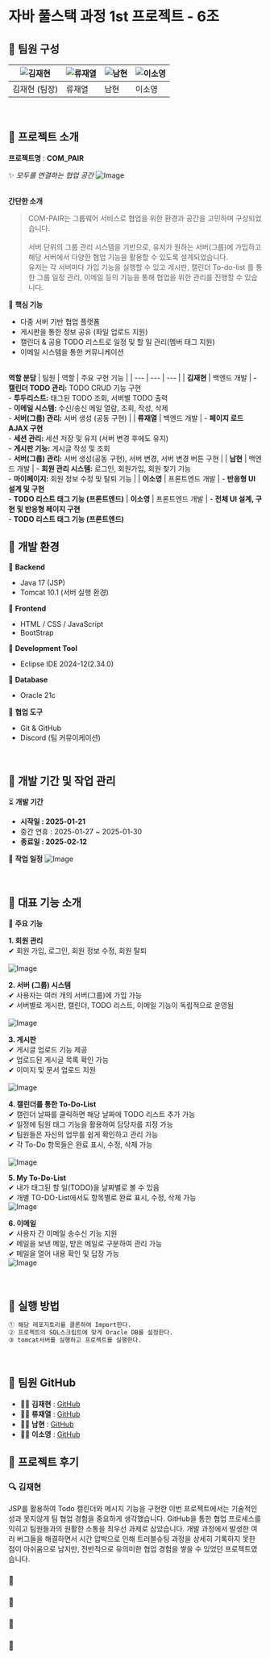 # **자바 풀스택 과정 1st 프로젝트 - 6조**  
## 🌟 팀원 구성  
| ![김재현](https://github.com/kod0406.png) | ![류재열](https://github.com/fbwoduf112.png?size=100) | ![남현](https://github.com/hyun3138.png?size=100) | ![이소영](https://github.com/SoYoungLEE-me.png?size=100) |
| --- | --- | --- | --- |
| 김재현 (팀장) | 류재열 |  남현 | 이소영 |

<br>

##  🌟 프로젝트 소개  
**프로젝트명** : **COM_PAIR**

✨ *모두를 연결하는 협업 공간*
![Image](https://github.com/user-attachments/assets/e80abeb3-edb8-4da1-8808-4c171bf7f8bf)

<br>  **간단한 소개**  

> COM-PAIR는 그룹웨어 서비스로 협업을 위한 환경과 공간을 고민하며 구상되었습니다.  
<br> 서버 단위의 그룹 관리 시스템을 기반으로, 유저가 원하는 서버(그룹)에 가입하고 해당 서버에서 다양한 협업 기능을 활용할 수 있도록 설계되었습니다.  
> 유저는 각 서버마다 가입 기능을 실행할 수 있고 게시판, 캘린더 To-do-list 를 통한 그룹 일정 관리, 이메일 등의 기능을 통해 협업을 위한 관리를 진행할 수 있습니다.

🎯 **핵심 기능**
* 다중 서버 기반 협업 플랫폼
* 게시판을 통한 정보 공유 (파일 업로드 지원)
* 캘린더 & 공용 TODO 리스트로 일정 및 할 일 관리(멤버 태그 지원)
* 이메일 시스템을 통한 커뮤니케이션

<br>**역할 분담** 
| 팀원 | 역할 | 주요 구현 기능 |
| --- | --- | --- |
| **김재현** | 백엔드 개발 | - **캘린더 TODO 관리:** TODO CRUD 기능 구현 <br> - **투두리스트:** 태그된 TODO 조회, 서버별 TODO 출력 <br> - **이메일 시스템:** 수신/송신 메일 열람, 조회, 작성, 삭제 <br> - **서버(그룹) 관리:** 서버 생성 (공동 구현) |
| **류재열** | 백엔드 개발 | - **페이지 로드 AJAX 구현** <br> - **세션 관리:** 세션 저장 및 유지 (서버 변경 후에도 유지) <br> - **게시판 기능:** 게시글 작성 및 조회 <br> - **서버(그룹) 관리:** 서버 생성(공동 구현), 서버 변경, 서버 변경 버튼 구현 |
| **남현** | 백엔드 개발 | - **회원 관리 시스템:** 로그인, 회원가입, 회원 찾기 기능 <br> - **마이페이지:** 회원 정보 수정 및 탈퇴 기능 |
| **이소영** | 프론트엔드 개발 | - **반응형 UI 설계 및 구현** <br> - **TODO 리스트 태그 기능 (프론트엔드)** 
| **이소영** | 프론트엔드 개발 | - **전체 UI 설계, 구현 및 반응형 페이지 구현** <br> - **TODO 리스트 태그 기능 (프론트엔드)** 
<br>

## 🌟 개발 환경  

📌 **Backend**  
-  Java 17 (JSP)
-  Tomcat 10.1 (서버 실행 환경)

📌 **Frontend**  
- HTML / CSS / JavaScript
- BootStrap

 📌 **Development Tool**
 -  Eclipse IDE 2024-12(2.34.0) 

📌 **Database**  
-  Oracle 21c

📌 **협업 도구**  
- Git & GitHub 
- Discord (팀 커뮤이케이션)

<br>

## 🌟 개발 기간 및 작업 관리  
⏳ **개발 기간**  
- **시작일 : 2025-01-21**
- 중간 연휴 : 2025-01-27 ~ 2025-01-30
- **종료일 : 2025-02-12**

📌 **작업 일정**
![Image](https://github.com/user-attachments/assets/c36321bc-2d7f-4403-8a5e-9e4f6a2b3713)


  <br>

## 🌟 대표 기능 소개  
📌 **주요 기능**<br>  

 **1. 회원 관리**   
    ✔ 회원 가입, 로그인, 회원 정보 수정, 회원 탈퇴<br>   
    ![Image](https://github.com/user-attachments/assets/9cd00761-43c8-47a2-815b-ea8b5f05c827)

 **2. 서버 (그룹) 시스템**   
    ✔ 사용자는 여러 개의 서버(그룹)에 가입 가능  
    ✔ 서버별로 게시판, 캘린더, TODO 리스트, 이메일 기능이 독립적으로 운영됨<br>  
    ![Image](https://github.com/user-attachments/assets/d31cd364-2b69-4de6-8589-b8e8da5a5267)

 **3. 게시판**   
    ✔ 게시글 업로드 기능 제공  
    ✔ 업로드된 게시글 목록 확인 가능  
    ✔ 이미지 및 문서 업로드 지원<br>  
    ![Image](https://github.com/user-attachments/assets/d31cd364-2b69-4de6-8589-b8e8da5a5267)

 **4. 캘린더를 통한 To-Do-List**   
    ✔ 캘린더 날짜를 클릭하면 해당 날짜에 TODO 리스트 추가 가능  
    ✔ 일정에 팀원 태그 기능을 활용하여 담당자를 지정 가능  
    ✔ 팀원들은 자신의 업무를 쉽게 확인하고 관리 가능  
    ✔ 각 To-Do 항목들은 완료 표시, 수정, 삭제 가능<br>  
    ![Image](https://github.com/user-attachments/assets/33af1863-3357-4017-8626-c6ff0acaa52e)

 **5. My To-Do-List**  
    ✔ 내가 태그된 할 일(TODO)을 날짜별로 볼 수 있음    
    ✔ 개별 TO-DO-List에서도 항목별로 완료 표시, 수정, 삭제 가능<br>
    ![Image](https://github.com/user-attachments/assets/560fba99-c3e5-463a-89ef-107d50989542)

 **6. 이메일**   
     ✔ 사용자 간 이메일 송수신 기능 지원  
     ✔ 메일을 보낸 메일, 받은 메일로 구분하여 관리 가능  
     ✔ 메일을 열어 내용 확인 및 답장 가능<br>
     ![Image](https://github.com/user-attachments/assets/e2558f48-75a9-4c5a-a6bf-491dae9f49b0)
     
<br>

## 🌟 실행 방법  
```bash
① 해당 레포지토리를 클론하여 Import한다.
② 프로젝트의 SQL스크립트에 맞게 Oracle DB를 설정한다.
③ tomcat서버를 실행하고 프로젝트를 실행한다.
```

<br>

## 🌟 팀원 GitHub  
- 👨‍💻 **김재현** : [GitHub](https://github.com/kod0406)  
- 👨‍💻 **류재열** : [GitHub](https://github.com/fbwoduf112)  
- 👨‍💻 **남현** : [GitHub](https://github.com/hyun3138)  
- 👩‍💻 **이소영** : [GitHub](https://github.com/SoYoungLEE-me)

## 📖 프로젝트 후기  

### 🔍 김재현

JSP를 활용하여 Todo 캘린더와 메시지 기능을 구현한 이번 프로젝트에서는 기술적인 성과 못지않게 팀 협업 경험을 중요하게 생각했습니다. GitHub을 통한 협업 프로세스를 익히고 팀원들과의 원활한 소통을 최우선 과제로 삼았습니다. 개발 과정에서 발생한 여러 버그들을 해결하면서 시간 압박으로 인해 트러블슈팅 과정을 상세히 기록하지 못한 점이 아쉬움으로 남지만, 전반적으로 유의미한 협업 경험을 쌓을 수 있었던 프로젝트였습니다.

### 🍔

### 🌠

### 🎱


### 🎱

